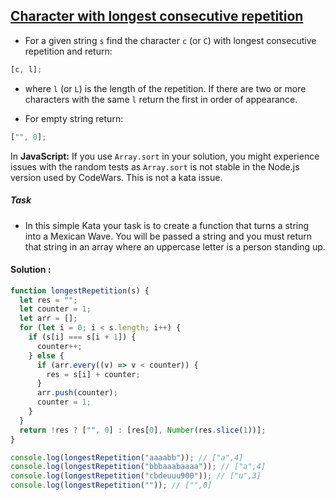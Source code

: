 ## [Character with longest consecutive repetition](https://www.codewars.com/kata/586d6cefbcc21eed7a001155)

- For a given string `s` find the character `c` (or `C`) with longest consecutive repetition and return:

```js
[c, l];
```

- where `l` (or `L`) is the length of the repetition. If there are two or more characters with the same `l` return the first in order of appearance.

- For empty string return:

```js
["", 0];
```

In <b>JavaScript:</b> If you use `Array.sort` in your solution, you might experience issues with the random tests as `Array.sort` is not stable in the Node.js version used by CodeWars. This is not a kata issue.

##### Task

- In this simple Kata your task is to create a function that turns a string into a Mexican Wave. You will be passed a string and you must return that string in an array where an uppercase letter is a person standing up.

#### Solution :

```js
function longestRepetition(s) {
  let res = "";
  let counter = 1;
  let arr = [];
  for (let i = 0; i < s.length; i++) {
    if (s[i] === s[i + 1]) {
      counter++;
    } else {
      if (arr.every((v) => v < counter)) {
        res = s[i] + counter;
      }
      arr.push(counter);
      counter = 1;
    }
  }
  return !res ? ["", 0] : [res[0], Number(res.slice(1))];
}

console.log(longestRepetition("aaaabb")); // ["a",4]
console.log(longestRepetition("bbbaaabaaaa")); // ["a",4]
console.log(longestRepetition("cbdeuuu900")); // ["u",3]
console.log(longestRepetition("")); // ["",0]
```
